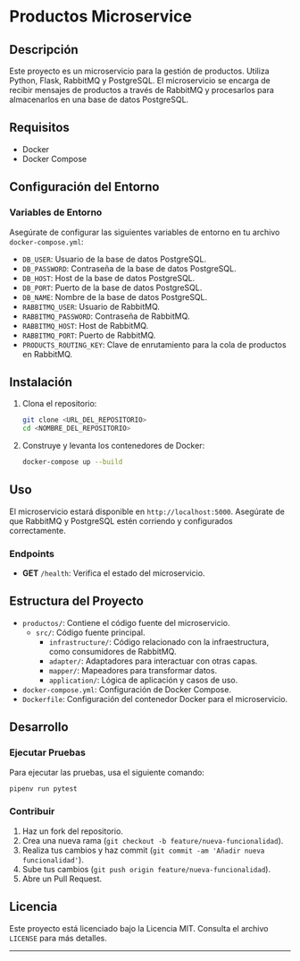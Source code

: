 # Productos Microservice

## Descripción

Este proyecto es un microservicio para la gestión de productos. Utiliza Python, Flask, RabbitMQ y PostgreSQL. El microservicio se encarga de recibir mensajes de productos a través de RabbitMQ y procesarlos para almacenarlos en una base de datos PostgreSQL.

## Requisitos

- Docker
- Docker Compose

## Configuración del Entorno

### Variables de Entorno

Asegúrate de configurar las siguientes variables de entorno en tu archivo `docker-compose.yml`:

- `DB_USER`: Usuario de la base de datos PostgreSQL.
- `DB_PASSWORD`: Contraseña de la base de datos PostgreSQL.
- `DB_HOST`: Host de la base de datos PostgreSQL.
- `DB_PORT`: Puerto de la base de datos PostgreSQL.
- `DB_NAME`: Nombre de la base de datos PostgreSQL.
- `RABBITMQ_USER`: Usuario de RabbitMQ.
- `RABBITMQ_PASSWORD`: Contraseña de RabbitMQ.
- `RABBITMQ_HOST`: Host de RabbitMQ.
- `RABBITMQ_PORT`: Puerto de RabbitMQ.
- `PRODUCTS_ROUTING_KEY`: Clave de enrutamiento para la cola de productos en RabbitMQ.

## Instalación

1. Clona el repositorio:

   ```sh
   git clone <URL_DEL_REPOSITORIO>
   cd <NOMBRE_DEL_REPOSITORIO>
   ```

2. Construye y levanta los contenedores de Docker:

   ```sh
   docker-compose up --build
   ```

## Uso

El microservicio estará disponible en `http://localhost:5000`. Asegúrate de que RabbitMQ y PostgreSQL estén corriendo y configurados correctamente.

### Endpoints

- **GET** `/health`: Verifica el estado del microservicio.

## Estructura del Proyecto

- `productos/`: Contiene el código fuente del microservicio.
  - `src/`: Código fuente principal.
    - `infrastructure/`: Código relacionado con la infraestructura, como consumidores de RabbitMQ.
    - `adapter/`: Adaptadores para interactuar con otras capas.
    - `mapper/`: Mapeadores para transformar datos.
    - `application/`: Lógica de aplicación y casos de uso.
- `docker-compose.yml`: Configuración de Docker Compose.
- `Dockerfile`: Configuración del contenedor Docker para el microservicio.

## Desarrollo

### Ejecutar Pruebas

Para ejecutar las pruebas, usa el siguiente comando:

```sh
pipenv run pytest
```

### Contribuir

1. Haz un fork del repositorio.
2. Crea una nueva rama (`git checkout -b feature/nueva-funcionalidad`).
3. Realiza tus cambios y haz commit (`git commit -am 'Añadir nueva funcionalidad'`).
4. Sube tus cambios (`git push origin feature/nueva-funcionalidad`).
5. Abre un Pull Request.

## Licencia

Este proyecto está licenciado bajo la Licencia MIT. Consulta el archivo `LICENSE` para más detalles.

---